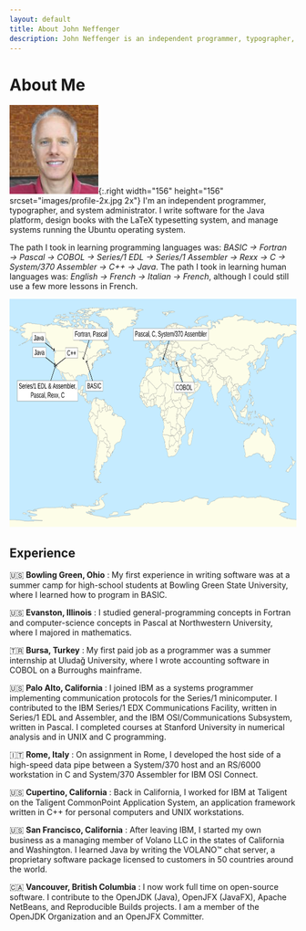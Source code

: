 ```yaml
---
layout: default
title: About John Neffenger
description: John Neffenger is an independent programmer, typographer, and system administrator.
---
```


# About Me

![Picture of John Neffenger](images/profile-1x.jpg){:.right width="156" height="156" srcset="images/profile-2x.jpg 2x"}
I'm an independent programmer, typographer, and system administrator.
I write software for the Java platform, design books with the LaTeX typesetting system, and manage systems running the Ubuntu operating system.

The path I took in learning programming languages was: *BASIC → Fortran → Pascal → COBOL → Series/1 EDL → Series/1 Assembler → Rexx → C → System/370 Assembler → C++ → Java*.
The path I took in learning human languages was: *English → French → Italian → French*, although I could still use a few more lessons in French.

<picture>
<source media="(prefers-color-scheme: light)" srcset="images/mypath-1x.png 1x, images/mypath-2x.png 2x">
<source media="(prefers-color-scheme: dark)" srcset="images/mypath-1x-dark.png 1x, images/mypath-2x-dark.png 2x">
<img src="images/mypath.svg" width="800" height="400" alt="World map with labels showing my path in learning programming languages">
</picture>

## Experience

🇺🇸 **Bowling Green, Ohio**
: My first experience in writing software was at a summer camp for high-school students at Bowling Green State University, where I learned how to program in BASIC.

🇺🇸 **Evanston, Illinois**
: I studied general-programming concepts in Fortran and computer-science concepts in Pascal at Northwestern University, where I majored in mathematics.

🇹🇷 **Bursa, Turkey**
: My first paid job as a programmer was a summer internship at Uludağ University, where I wrote accounting software in COBOL on a Burroughs mainframe.

🇺🇸 **Palo Alto, California**
: I joined IBM as a systems programmer implementing communication protocols for the Series/1 minicomputer.
I contributed to the IBM Series/1 EDX Communications Facility, written in Series/1 EDL and Assembler, and the IBM OSI/Communications Subsystem, written in Pascal.
I completed courses at Stanford University in numerical analysis and in UNIX and C programming.

🇮🇹 **Rome, Italy**
: On assignment in Rome, I developed the host side of a high-speed data pipe between a System/370 host and an RS/6000 workstation in C and System/370 Assembler for IBM OSI Connect.

🇺🇸 **Cupertino, California**
: Back in California, I worked for IBM at Taligent on the Taligent CommonPoint Application System, an application framework written in C++ for personal computers and UNIX workstations.

🇺🇸 **San Francisco, California**
: After leaving IBM, I started my own business as a managing member of Volano LLC in the states of California and Washington.
I learned Java by writing the VOLANO™ chat server, a proprietary software package licensed to customers in 50 countries around the world.

🇨🇦 **Vancouver, British Columbia**
: I now work full time on open-source software.
I contribute to the OpenJDK (Java), OpenJFX (JavaFX), Apache NetBeans, and Reproducible Builds projects.
I am a member of the OpenJDK Organization and an OpenJFX Committer.
